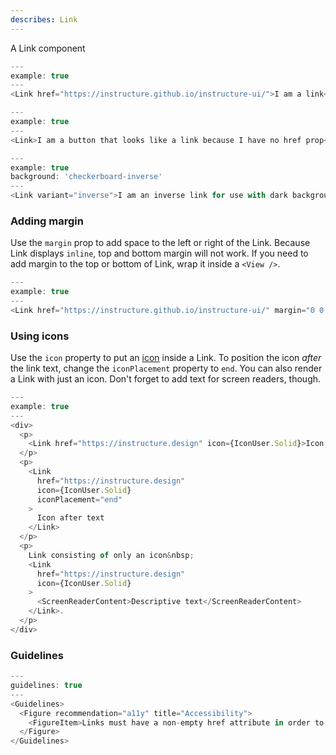 ```yaml
---
describes: Link
---
```


A Link component

```js
---
example: true
---
<Link href="https://instructure.github.io/instructure-ui/">I am a link</Link>
```

```js
---
example: true
---
<Link>I am a button that looks like a link because I have no href prop</Link>
```

```js
---
example: true
background: 'checkerboard-inverse'
---
<Link variant="inverse">I am an inverse link for use with dark backgrounds</Link>
```

### Adding margin

Use the `margin` prop to add space to the left or right of the Link. Because
Link displays `inline`, top and bottom margin will not work. If you need
to add margin to the top or bottom of Link, wrap it inside a `<View />`.

```js
---
example: true
---
<Link href="https://instructure.github.io/instructure-ui/" margin="0 0 0 large">I am a link with left margin</Link>
```

### Using icons

Use the `icon` property to put an [icon](#iconography) inside a Link. To position the
icon _after_ the link text, change the `iconPlacement` property to `end`. You can also
render a Link with just an icon. Don't forget to add text for screen readers, though.

```js
---
example: true
---
<div>
  <p>
    <Link href="https://instructure.design" icon={IconUser.Solid}>Icon before text</Link>
  </p>
  <p>
    <Link
      href="https://instructure.design"
      icon={IconUser.Solid}
      iconPlacement="end"
    >
      Icon after text
    </Link>
  </p>
  <p>
    Link consisting of only an icon&nbsp;
    <Link
      href="https://instructure.design"
      icon={IconUser.Solid}
    >
      <ScreenReaderContent>Descriptive text</ScreenReaderContent>
    </Link>.
  </p>
</div>
```

### Guidelines

```js
---
guidelines: true
---
<Guidelines>
  <Figure recommendation="a11y" title="Accessibility">
    <FigureItem>Links must have a non-empty href attribute in order to be considered true links and to be accessible to keyboard users</FigureItem>
  </Figure>
</Guidelines>
```
